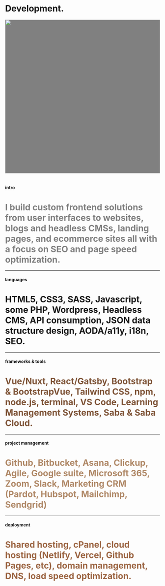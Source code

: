 <div class="container p-4 p-lg-5">

<h1 class="display-1 lh-1 ls-1 fw-900">Development.</h1>

<img width="1200" height="500" style="background: grey" src="https://picsum.photos/id/76/1200/500" class="w-100 rounded-4 img-full my-4" alt="">

<!-- <h1 class="display-1 lh-1 ls-1 fw-bold min-vh-50">I design and build user interfaces, websites, CMSs/blogs, and mobile applications. <span style="color: #9C6644">Years of design and development have given me a practical & functional understanding of UX. <span style="color: grey">I merge user input, stakeholder requirements, and information architecture into working prototypes for live applications.</span> </span> I create custom images and graphics, backgrounds, logos, and use a variety of libraries to source project specific icons. <span style="color: #B08968">I also have significant experience sourcing and selecting imagery that is ideally suited to a specific brand.</span></h1> -->

<br />   
<br />   

<h4 class='fw-bold'>intro</h4>
<h1 class="display-1 lh-1 ls-1 fw-bold min-vh-50" style="color: grey">I build custom frontend solutions from user interfaces to websites, blogs and headless CMSs, landing pages, and ecommerce sites all with a focus on SEO and page speed optimization.</h1>

<hr class='my-5' />

<h4 class='fw-bold'>languages</h4>
<h1 class="display-1 lh-1 ls-1 fw-bold min-vh-50">HTML5, CSS3, SASS, Javascript, some PHP, Wordpress, Headless CMS, API consumption, JSON data structure design, AODA/a11y, i18n, SEO.</h1>

<hr class='my-5' />

<h4 class='fw-bold'>frameworks & tools</h4>
<h1 class="display-1 lh-1 ls-1 fw-bold min-vh-50"><span style="color: #7F5539">Vue/Nuxt, React/Gatsby, Bootstrap & BootstrapVue, Tailwind CSS, npm, node.js, terminal, VS Code, Learning Management Systems, Saba & Saba Cloud.</h1>

<hr class='my-5' />

<h4 class='fw-bold'>project management</h4>
<h1 class="display-1 lh-1 ls-1 fw-bold min-vh-50" style="color: #B08968">Github, Bitbucket, Asana, Clickup, Agile, Google suite, Microsoft 365, Zoom, Slack, Marketing CRM (Pardot, Hubspot, Mailchimp, Sendgrid)</h1>

<hr class='my-5' />

<h4 class='fw-bold'>deployment</h4>
<h1 class="display-1 lh-1 ls-1 fw-bold min-vh-50"><span style="color: #9C6644">Shared hosting, cPanel, cloud hosting (Netlify, Vercel, Github Pages, etc), domain management, DNS, load speed optimization.</span></h1>


</div>